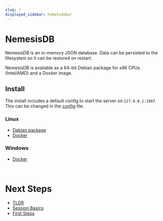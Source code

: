 ```yaml
---
slug: /
displayed_sidebar: homeSidebar
---
```


# NemesisDB

NemesisDB is an in-memory JSON database. Data can be persisted to the filesystem so it can be restored on restart.

NemesisDB is available as a 64-bit Debian package for x86 CPUs (Intel/AMD) and a Docker image.


## Install

The install includes a default config to start the server on `127.0.0.1:1987`. This can be changed in the [config](./home/config) file. 

### Linux
- [Debian package](./home/install/package)
- [Docker](./home/install/docker/linux)

### Windows
- [Docker](./home/install/docker/windows)




<br/>

# Next Steps

- [TLDR](./home/tldr)
- [Session Basics](/tutorials/sessions/what-is-a-session)
- [First Steps](/tutorials/first-steps/setup)

